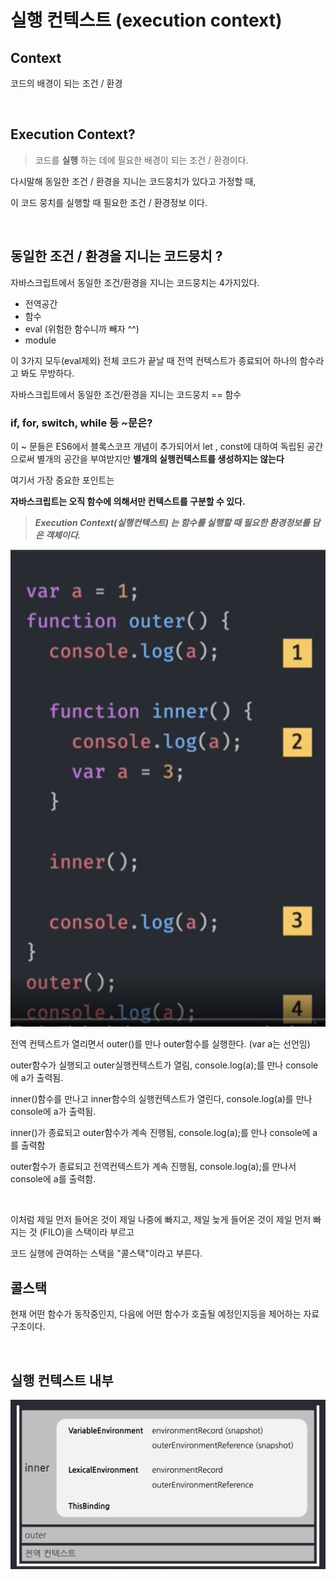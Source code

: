 # 실행 컨텍스트 (execution context)

## Context 

코드의 배경이 되는 조건 / 환경

<br>

## Execution Context?

>코드를 **실행** 하는 데에 필요한 배경이 되는 조건 / 환경이다.


다시말해 동일한 조건 / 환경을 지니는 코드뭉치가 있다고 가정할 때,

이 코드 뭉치를 실행할 때 필요한 조건 / 환경정보 이다.

<br>

## 동일한 조건 / 환경을 지니는 코드뭉치 ?

자바스크립트에서 동일한 조건/환경을 지니는 코드뭉치는 4가지있다.

- 전역공간
- 함수
- eval (위험한 함수니까 빼자 ^^)
- module

이 3가지 모두(eval제외) 전체 코드가 끝날 때 전역 컨텍스트가 종료되어 하나의 함수라고 봐도 무방하다.

자바스크립트에서 동일한 조건/환경을 지니는 코드뭉치 == 함수

### if, for, switch, while 등 ~문은?

이 ~ 문들은 ES6에서 블록스코프 개념이 추가되어서 let , const에 대하여 독립된 공간으로써 별개의 공간을 부여받지만 **별개의 실행컨텍스트를 생성하지는 않는다**


여기서 가장 중요한 포인트는

**자바스크립트는 오직 함수에 의해서만 컨텍스트를 구분할 수 있다.**

> ***Execution Context(실행컨텍스트) 는 함수를 실행할 때 필요한 환경정보를 담은 객체이다.***



<img src="./img/실행컨텍스트1.png">

전역 컨텍스트가 열리면서 outer()를 만나 outer함수를 실행한다. (var a는 선언임)

outer함수가 실행되고 outer실행컨텍스트가 열림, console.log(a);를 만나 console에 a가 출력됨.

inner()함수를 만나고 inner함수의 실행컨텍스트가 열린다, console.log(a)를 만나 console에 a가 출력됨.

inner()가 종료되고 outer함수가 계속 진행됨, console.log(a);를 만나 console에 a를 출력함

outer함수가 종료되고 전역컨텍스트가 계속 진행됨, console.log(a);를 만나서 console에 a를 출력함.

<br>

이처럼 제일 먼저 들어온 것이 제일 나중에 빠지고, 제일 늦게 들어온 것이 제일 먼저 빠지는 것 (FILO)을 스택이라 부르고

코드 실행에 관여하는 스택을 "콜스택"이라고 부른다.

## 콜스택

현재 어떤 함수가 동작중인지, 다음에 어떤 함수가 호출될 예정인지등을 제어하는 자료구조이다.


<br>

## 실행 컨텍스트 내부

<img src="./img/실행컨텍스트내부.png">